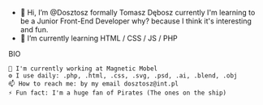 - 👋 Hi, I’m @Dosztosz formally Tomasz Dębosz currently I'm learning to be a Junior Front-End Developer why? because I think it's interesting and fun.
- 🌱 I’m currently learning HTML / CSS / JS / PHP

BIO

    🏢 I'm currently working at Magnetic Mobel
    ⚙️ I use daily: .php, .html, .css, .svg, .psd, .ai, .blend, .obj
    📫 How to reach me: by my email dosztosz@int.pl
    ⚡️ Fun fact: I'm a huge fan of Pirates (The ones on the ship)



<!---
Dosztosz/Dosztosz is a ✨ special ✨ repository because its `README.md` (this file) appears on your GitHub profile.
You can click the Preview link to take a look at your changes.
--->
